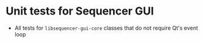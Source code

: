 # Unit tests for Sequencer GUI

- All tests for `libsequencer-gui-core` classes that do not require Qt's event loop
